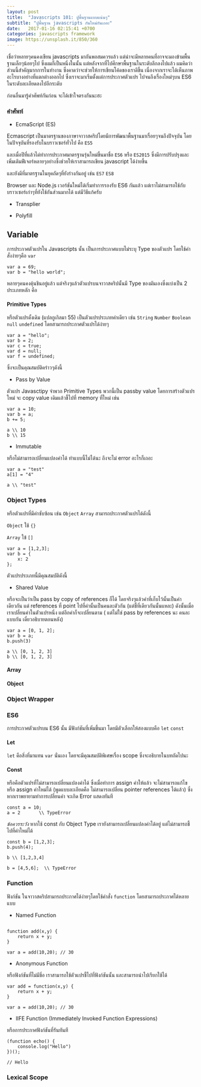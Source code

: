```yaml
---
layout: post
title:  "Javascripts 101: ปูพื้นฐานแบบแน่นๆ"
subtitle: "ปูพื้นฐาน javascripts กันใหม่กันเถอะ"
date:   2017-01-16 02:15:41 +0700
categories: javascripts framework
image: https://unsplash.it/850/360
---
```


เชื่อว่าหลายๆคนคงเขียน javascripts มากันพอสมควรแล้ว แต่น่าจะมีหลายคนที่อาจจะมองข้ามพื้นฐานเล็กๆน้อยๆไป ซึ่งผมก็เป็นหนึ่งในนั้น แต่หลังจากที่ไปศึกษาพื้นฐานในระดับลึกลงไปแล้ว ผมคิดว่าส่วนนี้สำคัญมากการในทำงาน ซึ่งคาดว่าจะช่วยให้การเขียนโค้ดของเราดีขึ้น เนื่องจากเราจะได้เห็นภาพอะไรบางอย่างที่แตกต่างออกไป ซึ่งเราจะมาเริ่มตั้งแต่การประกาศตัวแปร ไปจนถึงเรื่องใหม่ๆบน ES6 ในระดับละเอียดลงไปอีกระดับ

ก่อนอื่นมารู้คำศัพท์กันก่อน จะได้เข้าใจตรงกันนะฮะ

### คำศัพท์

- EcmaScript (ES)

Ecmascript เป็นมาตรฐานของภาษาจาวาสคริปโดยมีการพัฒนาพื้นฐานมาเรื่อยๆจนถึงปัจจุบัน โดยในปัจจุบันที่รองรับในบราวเซอร์ทั่วไป คือ `ES5` 

และเมื่อปีที่แล้วได่ทำการประกาศมาตรฐานรุ่นใหม่ขึ้นมาชื่อ `ES6` หรือ `ES2015` ซึ่งมีการปรับปรุงและเพิ่มเติมฟีเจอร์หลายๆอย่างซึ่งช่วยให้เราสามารถเขียน javascript ได้ง่ายขึ้น

และยังมีที่มาตรฐานในยุคถัดๆที่ยังร่างกันอยู่ เช่น `ES7` `ES8`

Browser และ Node.js เวอร์ชันใหม่ได้เริ่มทำการรองรับ ES6 กันแล้ว แต่เราไม่สามารถใช้กับบราวเซอร์เก่าๆที่ยังใช้กันส่วนมากได้ แต่มีวิธีแก้ครับ

- Transplier



- Polyfill



## Variable

การประกาศตัวแปรใน Javascripts นั้น เป็นการประกาศแบบไม่ระบุ Type ของตัวแปร โดยใช้คำสั่งง่ายๆคือ `var`

```
var a = 69;
var b = "hello world";
```

หลายๆคนคงคุ้นชินอยู่แล้ว แต่จริงๆแล้วตัวแปรบนจาวาสคริปนั้นมี Type ของมันเองซึ่งแบ่งเป็น 2 ประเภทหลัก คือ

#### Primitive Types

หรือตัวแปรดั้งเดิม (แปลกูเกิลมา 55) เป็นตัวแปรประเภทค่าเดียว เช่น `String` `Number` `Boolean` `null` `undefined`
โดยสามารถประกาศตัวแปรได้ง่ายๆ

```
var a = "hello";
var b = 2;
var c = true;
var d = null;
var f = undefined;
```

ซึ่งจะเป็นคุณสมบัติคร่าวๆดังนี้

- Pass by Value

ตัวแปร Javasctipy จำพวก Primitive Types พวกนี้เป็น passby value โดยการสร้างตัวแปรใหม่ จะ copy value เดิมแล้วชี้ไปที่ memory ที่ใหม่ เช่น

```
var a = 10;
var b = a;
b += 5;

a \\ 10
b \\ 15
```

- Immutable

หรือไม่สามารถเปลี่ยนแปลงค่าได้ ทำแบบนี้ไม่ได้นะ ถึงจะไม่ error อะไรก็เถอะ

```
var a = "test"
a[1] = "4"

a \\ "test"
```


### Object Types

หรือตัวแปรที่มีค่าซับซ้อน เช่น `Object` `Array` สามารถประกาศตัวแปรได้ดังนี้

`Object` ใช้ `{}`

`Array` ใข้ `[]`

```
var a = [1,2,3];
var b = {
	x: 2
};
```

ตัวแปรประเภทนี้มีคุณสมบัติดังนี้

- Shared Value

หรือจะเป็นว่าเป็น pass by copy of references ก็ได้ โดยจริงๆแล้วค่าที่เก็บไว้นั้นเป็นค่าเดียวกัน แต่ references ที่ point ไปที่ค่านั้นเป็นคนละตัวกัน (แต่ชี้ที่เดียวกันนั้นแหละ) ดังนั้นเมื่อเราเปลี่ยนค่าในตัวแปรหนึ่ง แต่อีกค่าก็จะเปลี่ยนตาม ( แต่ไม่ใช่ pass by references นะ คนละแบบกัน เดี๋ยวอธิบายตอนหลัง)

```
var a = [0, 1, 2];
var b = a;
b.push(3)

a \\ [0, 1, 2, 3]
b \\ [0, 1, 2, 3]
```

#### Array

#### Object


### Object Wrapper



### ES6

การประกาศตัวแปรบน ES6 นั้น มีฟังก์ชันที่เพิ่มขึ้นมา โดยมีตัวเลือกให้สองแบบคือ `let` `const`

#### Let

`let` คือสิ่งที่มาแทน `var` นั่นเอง โดยจะมีคุณสมบัติพิเศษเรื่อง scope ซึ่งจะอธิบายในบทถัดไปนะ

#### Const

หรือคือตัวแปรที่ไม่สามารถเปลี่ยนแปลงค่าได้ ซึ่งเมื่อทำการ assign ค่าให้แล้ว จะไม่สามารถแก้ไข หรือ assign ค่าใหม่ได้ 
(พูดแบบละเอียดคือ ไม่สามารถเปลี่ยน pointer references ได้แล้ว) ซึ่งหากเราพยายามทำการเปลี่ยนค่า จะเกิด Error แสดงทันที

```
const a = 10;
a = 2		\\ TypeError
```

_ข้อควรระวัง_ หากใช้ const กับ Object Type เรายังสามารถเปลี่ยนแปลงค่าได้อยู่ แต่ไม่สามารถชี้ไปที่ค่าใหม่ได้

```
const b = [1,2,3];
b.push(4);

b \\ [1,2,3,4]

b = [4,5,6];  \\ TypeError
```

### Function

ฟังก์ชัน ในจาวาสคริปสามารถประกาศได้ง่ายๆโดยใช้คำสั่ง `function` โดยสามารถประกาศได้หลายแบบ

- Named Function

```

function add(x,y) {
	return x + y;
}

var a = add(10,20); // 30

```

- Anonymous Function

หรือฟังก์ชันที่ไม่มีชี่อ เราสามารถใช้ตัวแปรชี้ไปที่ฟังก์ชันนั้น และสามารถนำไปเรียกใช้ได้

```
var add = function(x,y) {
	return x + y;
}

var a = add(10,20); // 30

```

- IIFE Function (Immediately Invoked Function Expressions)

หรือการประกาศฟังก์ชันที่รันทันที

```
(function echo() {
	console.log("Hello")
})();

// Hello
```

### Lexical Scope